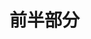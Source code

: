 # 前半部分

<object data="化学工艺学前半部分整理.pdf" type="application/pdf" width="150%" height="800">
    <embed src="化学工艺学前半部分整理.pdf" type="application/pdf" />
</object>